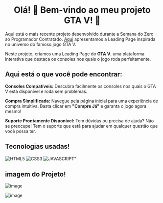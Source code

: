 <div align="center">

# Olá! 👋 Bem-vindo ao meu projeto GTA V! 🌟 </div>

Aqui está o mais recente projeto desenvolvido durante a Semana do Zero ao Programador Contratado.  [Aqui](https://kathllynsantos.github.io/GTAV_Projeto/) apresentamos a Leading Page inspirada no universo do famoso jogo GTA V.

Neste projeto, criamos uma Leading Page do **GTA V**, uma plataforma interativa que destaca os consoles nos quais o jogo roda perfeitamente. 

## Aqui está o que você pode encontrar:

**Consoles Compatíveis:** Descubra facilmente os consoles nos quais o GTA V está disponível e roda sem problemas.

**Compra Simplificada:** Navegue pela página inicial para uma experiência de compra intuitiva. Basta clicar em **"Compre Já"** e garanta o jogo agora mesmo!

**Suporte Prontamente Disponível:** Tem dúvidas ou precisa de ajuda? Não se preocupe! Tem o suporte que está para ajudar em qualquer questão que você possa ter.

## Tecnologias usadas!

<img align="center" alt="HTML5" src="https://img.shields.io/badge/HTML5-E34F26?style=for-the-badge&logo=html5&logoColor=white"/>
<img align="center" alt="CSS3" src="https://img.shields.io/badge/CSS-239120?&style=for-the-badge&logo=css3&logoColor=white"/>
<img align="center" alt=JAVASCRIPT" src="https://img.shields.io/badge/JavaScript-F7DF1E?style=for-the-badge&logo=javascript&logoColor=black"/>

## imagem do Projeto! 

![image](https://github.com/KathllynSantos/GTAV_Projeto/assets/120657741/7f004bfc-6ac9-4036-acdc-267c1c9d4549)

![image](https://github.com/KathllynSantos/GTAV_Projeto/assets/120657741/30695d93-51be-4248-b2bf-d400033764fc)






